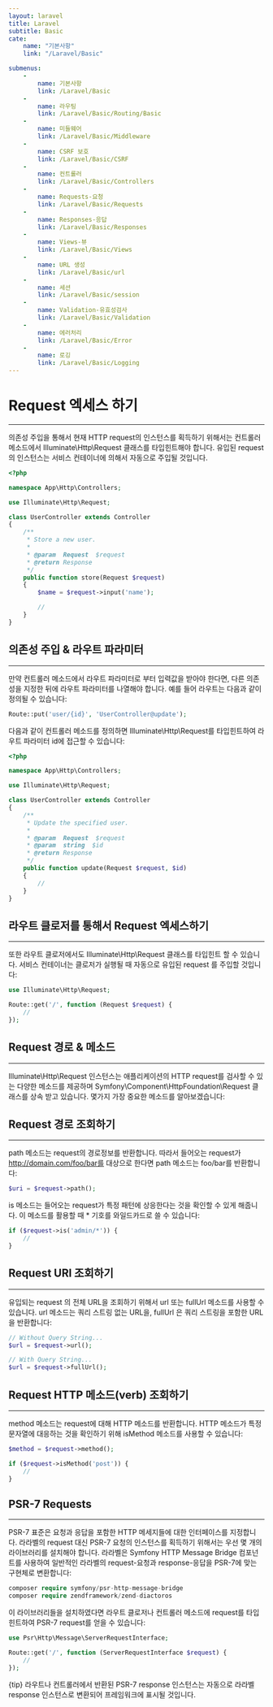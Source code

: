 ```yaml
---
layout: laravel
title: Laravel
subtitle: Basic
cate:
    name: "기본사항"
    link: "/Laravel/Basic"

submenus:
    -
        name: 기본사항
        link: /Laravel/Basic
    -
        name: 라우팅
        link: /Laravel/Basic/Routing/Basic
    -
        name: 미들웨어
        link: /Laravel/Basic/Middleware
    -
        name: CSRF 보호
        link: /Laravel/Basic/CSRF
    -
        name: 컨트롤러
        link: /Laravel/Basic/Controllers
    -
        name: Requests-요청
        link: /Laravel/Basic/Requests
    -
        name: Responses-응답
        link: /Laravel/Basic/Responses
    -
        name: Views-뷰
        link: /Laravel/Basic/Views
    -
        name: URL 생성
        link: /Laravel/Basic/url
    -
        name: 세션
        link: /Laravel/Basic/session
    -
        name: Validation-유효성검사
        link: /Laravel/Basic/Validation
    -
        name: 에러처리
        link: /Laravel/Basic/Error
    -
        name: 로깅
        link: /Laravel/Basic/Logging
---
```


# Request 엑세스 하기
---

의존성 주입을 통해서 현재 HTTP request의 인스턴스를 획득하기 위해서는 컨트롤러 메소드에서 Illuminate\Http\Request 클래스를 타입힌트해야 합니다. 유입된 request의 인스턴스는 서비스 컨테이너에 의해서 자동으로 주입될 것입니다.

```php
<?php

namespace App\Http\Controllers;

use Illuminate\Http\Request;

class UserController extends Controller
{
    /**
     * Store a new user.
     *
     * @param  Request  $request
     * @return Response
     */
    public function store(Request $request)
    {
        $name = $request->input('name');

        //
    }
}
```

## 의존성 주입 & 라우트 파라미터
---

만약 컨트롤러 메소드에서 라우트 파라미터로 부터 입력값을 받아야 한다면, 다른 의존성을 지정한 뒤에 라우트 파라미터를 나열해야 합니다. 예를 들어 라우트는 다음과 같이 정의될 수 있습니다:

```php
Route::put('user/{id}', 'UserController@update');
```

다음과 같이 컨트롤러 메소드를 정의하면 Illuminate\Http\Request를 타입힌트하여 라우트 파라미터 id에 접근할 수 있습니다:

```php
<?php

namespace App\Http\Controllers;

use Illuminate\Http\Request;

class UserController extends Controller
{
    /**
     * Update the specified user.
     *
     * @param  Request  $request
     * @param  string  $id
     * @return Response
     */
    public function update(Request $request, $id)
    {
        //
    }
}
```

## 라우트 클로저를 통해서 Request 엑세스하기
---

또한 라우트 클로저에서도 Illuminate\Http\Request 클래스를 타입힌트 할 수 있습니다. 서비스 컨테이너는 클로저가 실행될 때 자동으로 유입된 request 를 주입할 것입니다:

```php
use Illuminate\Http\Request;

Route::get('/', function (Request $request) {
    //
});
```

## Request 경로 & 메소드
---

Illuminate\Http\Request 인스턴스는 애플리케이션의 HTTP request를 검사할 수 있는 다양한 메소드를 제공하며 Symfony\Component\HttpFoundation\Request 클래스를 상속 받고 있습니다. 몇가지 가장 중요한 메소드를 알아보겠습니다:

## Request 경로 조회하기
---

path 메소드는 request의 경로정보를 반환합니다. 따라서 들어오는 request가 http://domain.com/foo/bar를 대상으로 한다면 path 메소드는 foo/bar를 반환합니다:

```php
$uri = $request->path();
```

is 메소드는 들어오는 request가 특정 패턴에 상응한다는 것을 확인할 수 있게 해줍니다. 이 메소드를 활용할 때 * 기호를 와일드카드로 쓸 수 있습니다:

```php
if ($request->is('admin/*')) {
    //
}
```

## Request URI 조회하기
---
유입되는 request 의 전체 URL을 조회하기 위해서 url 또는 fullUrl 메소드를 사용할 수 있습니다. url 메소드는 쿼리 스트링 없는 URL을, fullUrl 은 쿼리 스트링을 포함한 URL을 반환합니다:

```php
// Without Query String...
$url = $request->url();

// With Query String...
$url = $request->fullUrl();
```

## Request HTTP 메소드(verb) 조회하기
---
method 메소드는 request에 대해 HTTP 메소드를 반환합니다. HTTP 메소드가 특정 문자열에 대응하는 것을 확인하기 위해 isMethod 메소드를 사용할 수 있습니다:

```php
$method = $request->method();

if ($request->isMethod('post')) {
    //
}
```

## PSR-7 Requests
---

PSR-7 표준은 요청과 응답을 포함한 HTTP 메세지들에 대한 인터페이스를 지정합니다. 라라벨의 request 대신 PSR-7 요청의 인스턴스를 획득하기 위해서는 우선 몇 개의 라이브러리를 설치해야 합니다. 라라벨은 Symfony HTTP Message Bridge 컴포넌트를 사용하여 일반적인 라라벨의 request-요청과 response-응답을 PSR-7에 맞는 구현체로 변환합니다:

```php
composer require symfony/psr-http-message-bridge
composer require zendframework/zend-diactoros
```

이 라이브러리들을 설치하였다면 라우트 클로저나 컨트롤러 메소드에 request를 타입힌트하여 PSR-7 request를 얻을 수 있습니다:

```php
use Psr\Http\Message\ServerRequestInterface;

Route::get('/', function (ServerRequestInterface $request) {
    //
});
```
{tip} 라우트나 컨트롤러에서 반환된 PSR-7 response 인스턴스는 자동으로 라라벨 response 인스턴스로 변환되어 프레임워크에 표시될 것입니다.


